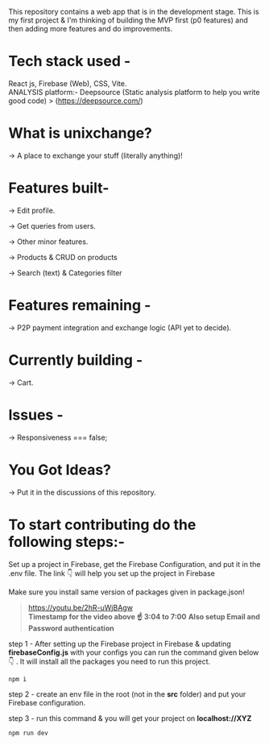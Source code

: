 
This repository contains a web app that is in the development stage. This is my first project & I'm thinking of building the MVP first (p0 features) and then adding more features and do improvements.

# Tech stack used - 
React js, Firebase (Web), CSS, Vite. <br/>
ANALYSIS platform:- Deepsource (Static analysis platform to help you write good code) > (https://deepsource.com/)

# What is unixchange?
-> A place to exchange your stuff (literally anything)!

# Features built- 
-> Edit profile. <br />

-> Get queries from users. <br />

-> Other minor features. <br />

-> Products & CRUD on products <br/>

-> Search (text) & Categories filter

# Features remaining -  
-> P2P payment integration and exchange logic (API yet to decide). <br />

# Currently building -
-> Cart. <br />

# Issues - 
-> Responsiveness === false;

# You Got Ideas?
-> Put it in the discussions of this repository.

# To start contributing do the following steps:-
Set up a project in Firebase, get the Firebase Configuration, and put it in the .env file. The link 👇 will help you set up the project in Firebase <br />

Make sure you install same version of packages given in package.json! <br/>

> https://youtu.be/2hR-uWjBAgw <br/>
**Timestamp for the video above ☝ 3:04 to 7:00**
**Also setup Email and Password authentication**

step 1 - After setting up the Firebase project in Firebase & updating **firebaseConfig.js** with your configs you can run the command given below 👇 . It will install all the packages you need to run this project.

```npm i``` <br />

step 2 - create an env file in the root (not in the **src** folder) and put your Firebase configuration. <br />

step 3 - run this command & you will get your project on **localhost://XYZ** <br />

```
npm run dev
```
